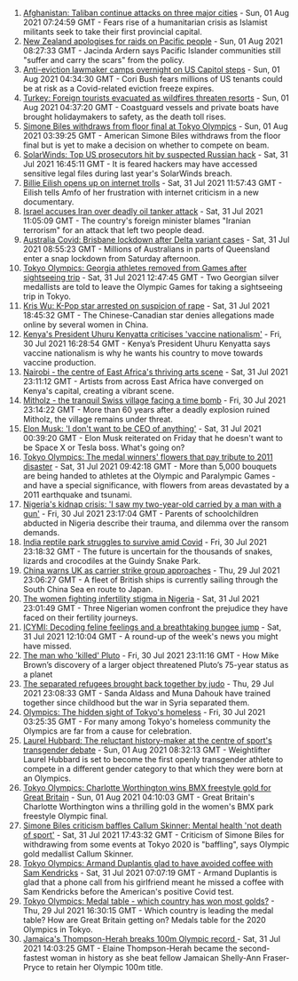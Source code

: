 1. [Afghanistan: Taliban continue attacks on three major cities](https://www.bbc.co.uk/news/world-asia-58040141) - Sun, 01 Aug 2021 07:24:59 GMT - Fears rise of a humanitarian crisis as Islamist militants seek to take their first provincial capital.
2. [New Zealand apologises for raids on Pacific people](https://www.bbc.co.uk/news/world-asia-58046178) - Sun, 01 Aug 2021 08:27:33 GMT - Jacinda Ardern says Pacific Islander communities still "suffer and carry the scars" from the policy.
3. [Anti-eviction lawmaker camps overnight on US Capitol steps](https://www.bbc.co.uk/news/world-us-canada-58043908) - Sun, 01 Aug 2021 04:34:30 GMT - Cori Bush fears millions of US tenants could be at risk as a Covid-related eviction freeze expires.
4. [Turkey: Foreign tourists evacuated as wildfires threaten resorts](https://www.bbc.co.uk/news/world-europe-58043912) - Sun, 01 Aug 2021 04:37:20 GMT - Coastguard vessels and private boats have brought holidaymakers to safety, as the death toll rises.
5. [Simone Biles withdraws from floor final at Tokyo Olympics](https://www.bbc.co.uk/sport/olympics/58045046) - Sun, 01 Aug 2021 03:39:25 GMT - American Simone Biles withdraws from the floor final but is yet to make a decision on whether to compete on beam.
6. [SolarWinds: Top US prosecutors hit by suspected Russian hack](https://www.bbc.co.uk/news/world-us-canada-58042344) - Sat, 31 Jul 2021 16:45:11 GMT - It is feared hackers may have accessed sensitive legal files during last year's SolarWinds breach.
7. [Billie Eilish opens up on internet trolls](https://www.bbc.co.uk/news/entertainment-arts-58039782) - Sat, 31 Jul 2021 11:57:43 GMT - Eilish tells Amfo of her frustration with internet criticism in a new documentary.
8. [Israel accuses Iran over deadly oil tanker attack](https://www.bbc.co.uk/news/world-middle-east-57977702) - Sat, 31 Jul 2021 11:05:09 GMT - The country's foreign minister blames "Iranian terrorism" for an attack that left two people dead.
9. [Australia Covid: Brisbane lockdown after Delta variant cases](https://www.bbc.co.uk/news/world-australia-58039299) - Sat, 31 Jul 2021 08:55:23 GMT - Millions of Australians in parts of Queensland enter a snap lockdown from Saturday afternoon.
10. [Tokyo Olympics: Georgia athletes removed from Games after sightseeing trip](https://www.bbc.co.uk/sport/olympics/58039393) - Sat, 31 Jul 2021 12:47:45 GMT - Two Georgian silver medallists are told to leave the Olympic Games for taking a sightseeing trip in Tokyo.
11. [Kris Wu: K-Pop star arrested on suspicion of rape](https://www.bbc.co.uk/news/world-asia-china-58042353) - Sat, 31 Jul 2021 18:45:32 GMT - The Chinese-Canadian star denies allegations made online by several women in China.
12. [Kenya's President Uhuru Kenyatta criticises 'vaccine nationalism'](https://www.bbc.co.uk/news/world-africa-58030423) - Fri, 30 Jul 2021 16:28:54 GMT - Kenya’s President Uhuru Kenyatta says vaccine nationalism is why he wants his country to move towards vaccine production.
13. [Nairobi - the centre of East Africa's thriving arts scene](https://www.bbc.co.uk/news/world-africa-57422167) - Sat, 31 Jul 2021 23:11:12 GMT - Artists from across East Africa have converged on Kenya's capital, creating a vibrant scene.
14. [Mitholz - the tranquil Swiss village facing a time bomb](https://www.bbc.co.uk/news/world-europe-57996485) - Fri, 30 Jul 2021 23:14:22 GMT - More than 60 years after a deadly explosion ruined Mitholz, the village remains under threat.
15. [Elon Musk: 'I don't want to be CEO of anything'](https://www.bbc.co.uk/news/technology-58035124) - Sat, 31 Jul 2021 00:39:20 GMT - Elon Musk reiterated on Friday that he doesn't want to be Space X or Tesla boss. What's going on?
16. [Tokyo Olympics: The medal winners' flowers that pay tribute to 2011 disaster](https://www.bbc.co.uk/sport/olympics/58038026) - Sat, 31 Jul 2021 09:42:18 GMT - More than 5,000 bouquets are being handed to athletes at the Olympic and Paralympic Games - and have a special significance, with flowers from areas devastated by a 2011 earthquake and tsunami.
17. [Nigeria's kidnap crisis: 'I saw my two-year-old carried by a man with a gun'](https://www.bbc.co.uk/news/world-africa-57929074) - Fri, 30 Jul 2021 23:17:04 GMT - Parents of schoolchildren abducted in Nigeria describe their trauma, and dilemma over the ransom demands.
18. [India reptile park struggles to survive amid Covid](https://www.bbc.co.uk/news/world-asia-india-58025057) - Fri, 30 Jul 2021 23:18:32 GMT - The future is uncertain for the thousands of snakes, lizards and crocodiles at the Guindy Snake Park.
19. [China warns UK as carrier strike group approaches](https://www.bbc.co.uk/news/world-asia-58015367) - Thu, 29 Jul 2021 23:06:27 GMT - A fleet of British ships is currently sailing through the South China Sea en route to Japan.
20. [The women fighting infertility stigma in Nigeria](https://www.bbc.co.uk/news/world-africa-58004523) - Sat, 31 Jul 2021 23:01:49 GMT - Three Nigerian women confront the prejudice they have faced on their fertility journeys.
21. [ICYMI: Decoding feline feelings and a breathtaking bungee jump](https://www.bbc.co.uk/news/uk-58027187) - Sat, 31 Jul 2021 12:10:04 GMT - A round-up of the week's news you might have missed.
22. [The man who 'killed' Pluto](https://www.bbc.co.uk/news/stories-57989204) - Fri, 30 Jul 2021 23:11:16 GMT - How Mike Brown’s discovery of a larger object threatened Pluto’s 75-year status as a planet
23. [The separated refugees brought back together by judo](https://www.bbc.co.uk/news/world-58020945) - Thu, 29 Jul 2021 23:08:33 GMT - Sanda Aldass and Muna Dahouk have trained together since childhood but the war in Syria separated them.
24. [Olympics: The hidden sight of Tokyo's homeless](https://www.bbc.co.uk/news/world-asia-58016848) - Fri, 30 Jul 2021 03:25:35 GMT - For many among Tokyo's homeless community the Olympics are far from a cause for celebration.
25. [Laurel Hubbard: The reluctant history-maker at the centre of sport's transgender debate](https://www.bbc.co.uk/sport/olympics/57989022) - Sun, 01 Aug 2021 08:32:13 GMT - Weightlifter Laurel Hubbard is set to become the first openly transgender athlete to compete in a different gender category to that which they were born at an Olympics.
26. [Tokyo Olympics: Charlotte Worthington wins BMX freestyle gold for Great Britain](https://www.bbc.co.uk/sport/olympics/58044570) - Sun, 01 Aug 2021 04:10:03 GMT - Great Britain's Charlotte Worthington wins a thrilling gold in the women's BMX park freestyle Olympic final.
27. [Simone Biles criticism baffles Callum Skinner: Mental health 'not death of sport'](https://www.bbc.co.uk/sport/olympics/58038535) - Sat, 31 Jul 2021 17:43:32 GMT - Criticism of Simone Biles for withdrawing from some events at Tokyo 2020 is "baffling", says Olympic gold medallist Callum Skinner.
28. [Tokyo Olympics: Armand Duplantis glad to have avoided coffee with Sam Kendricks](https://www.bbc.co.uk/sport/olympics/58038467) - Sat, 31 Jul 2021 07:07:19 GMT - Armand Duplantis is glad that a phone call from his girlfriend meant he missed a coffee with Sam Kendricks before the American's positive Covid test.
29. [Tokyo Olympics: Medal table - which country has won most golds?](https://www.bbc.co.uk/sport/olympics/57836709) - Thu, 29 Jul 2021 16:30:15 GMT - Which country is leading the medal table? How are Great Britain getting on? Medals table for the 2020 Olympics in Tokyo.
30. [Jamaica's Thompson-Herah breaks 100m Olympic record ](https://www.bbc.co.uk/sport/olympics/58041334) - Sat, 31 Jul 2021 14:03:25 GMT - Elaine Thompson-Herah became the second-fastest woman in history as she beat fellow Jamaican Shelly-Ann Fraser-Pryce to retain her Olympic 100m title.
